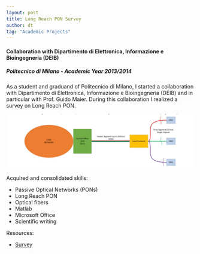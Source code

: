 ```yaml
---
layout: post
title: Long Reach PON Survey
author: dt
tag: "Academic Projects"
---
```

#### Collaboration with Dipartimento di Elettronica, Informazione e Bioingegneria (DEIB)
##### Politecnico di Milano - Academic Year 2013/2014

As a student and graduand of Politecnico di Milano, I started a collaboration with Dipartimento di Elettronica, Informazione e Bioingegneria (DEIB) and in particular with Prof. Guido Maier. During this collaboration I realized a survey on Long Reach PON.

<img src="/assets/img/2013-09-01-polimi-longReachPON.jpg" class="img-fluid" alt="2013-09-01-polimi-longReachPON">

Acquired and consolidated skills:
* Passive Optical Networks (PONs)
* Long Reach PON
* Optical fibers
* Matlab
* Microsoft Office
* Scientific writing

Resources:
* [Survey](/assets/pdf/2014-02-01-polimi-unbundlingTheOpticalAccess-proposal.pdf)